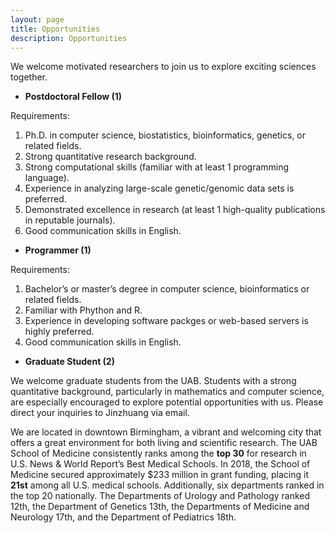 ```yaml
---
layout: page
title: Opportunities
description: Opportunities
---
```


We welcome motivated researchers to join us to explore exciting sciences together. 

* **Postdoctoral Fellow (1)** 

Requirements:
1. Ph.D. in computer science, biostatistics, bioinformatics, genetics, or related fields. 
2. Strong quantitative research background. 
3. Strong computational skills (familiar with at least 1 programming language). 
4. Experience in analyzing large-scale genetic/genomic data sets is preferred. 
5. Demonstrated excellence in research (at least 1 high-quality publications in reputable journals). 
6. Good communication skills in English. 

* **Programmer (1)**  

Requirements:
1. Bachelor’s or master’s degree in computer science, bioinformatics or related fields. 
2. Familiar with Phython and R. 
3. Experience in developing software packges or web-based servers is highly preferred. 
4. Good communication skills in English. 

* **Graduate Student (2)**  

We welcome graduate students from the UAB. Students with a strong quantitative background, particularly in mathematics and computer science, are especially encouraged to explore potential opportunities with us. Please direct your inquiries to Jinzhuang via email.


We are located in downtown Birmingham, a vibrant and welcoming city that offers a great environment for both living and scientific research. The UAB School of Medicine consistently ranks among the **top 30** for research in U.S. News & World Report’s Best Medical Schools. In 2018, the School of Medicine secured approximately $233 million in grant funding, placing it **21st** among all U.S. medical schools. Additionally, six departments ranked in the top 20 nationally. The Departments of Urology and Pathology ranked 12th, the Department of Genetics 13th, the Departments of Medicine and Neurology 17th, and the Department of Pediatrics 18th.
